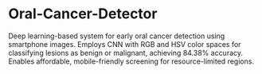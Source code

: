 # Oral-Cancer-Detector
Deep learning-based system for early oral cancer detection using smartphone images. Employs CNN with RGB and HSV color spaces for classifying lesions as benign or malignant, achieving 84.38% accuracy. Enables affordable, mobile-friendly screening for resource-limited regions.
